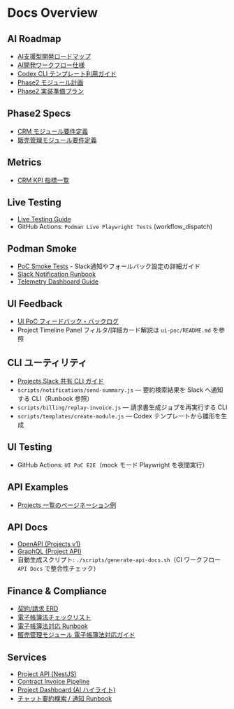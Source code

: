 # Docs Overview

## AI Roadmap
- [AI支援型開発ロードマップ](ai-roadmap.md)
- [AI開発ワークフロー仕様](ai-devflow.md)
- [Codex CLI テンプレート利用ガイド](codex-templates.md)
- [Phase2 モジュール計画](phase2/module-planning.md)
- [Phase2 実装準備プラン](phase2/implementation-plan.md)

## Phase2 Specs
- [CRM モジュール要件定義](specs/crm/requirements.md)
- [販売管理モジュール要件定義](specs/sales/requirements.md)

## Metrics
- [CRM KPI 指標一覧](metrics/crm.md)

## Live Testing
- [Live Testing Guide](live-testing.md)
- GitHub Actions: `Podman Live Playwright Tests` (workflow_dispatch)

## Podman Smoke
- [PoC Smoke Tests](poc_live_smoke.md) - Slack通知やフォールバック設定の詳細ガイド
- [Slack Notification Runbook](slack-runbook.md)
- [Telemetry Dashboard Guide](podman-telemetry-dashboard.md)

## UI Feedback
- [UI PoC フィードバック・バックログ](ui-poc-feedback-backlog.md)
- Project Timeline Panel フィルタ/詳細カード解説は `ui-poc/README.md` を参照

## CLI ユーティリティ
- [Projects Slack 共有 CLI ガイド](projects-share-cli.md)
- `scripts/notifications/send-summary.js` — 要約検索結果を Slack へ通知する CLI（Runbook 参照）
- `scripts/billing/replay-invoice.js` — 請求書生成ジョブを再実行する CLI
- `scripts/templates/create-module.js` — Codex テンプレートから雛形を生成

## UI Testing
- GitHub Actions: `UI PoC E2E`（mock モード Playwright を夜間実行）

## API Examples
- [Projects 一覧のページネーション例](api-projects-pagination.md)

## API Docs
- [OpenAPI (Projects v1)](api/openapi/projects-v1.html)
- [GraphQL (Project API)](api/graphql/index.html)
- 自動生成スクリプト: `./scripts/generate-api-docs.sh`（CI ワークフロー `API Docs` で整合性チェック）

## Finance & Compliance
- [契約/請求 ERD](contracts/erd.md)
- [電子帳簿法チェックリスト](compliance/electronic-book.md)
- [電子帳簿法対応 Runbook](compliance/electronic-ledger-runbook.md)
- [販売管理モジュール 電子帳簿法対応ガイド](compliance/sales-ledger.md)

## Services
- [Project API (NestJS)](../services/project-api/README.md)
- [Contract Invoice Pipeline](contracts/invoice-pipeline.md)
- [Project Dashboard (AI ハイライト)](projects/project-dashboard.md)
- [チャット要約検索 / 通知 Runbook](projects/chat-summary-runbook.md)
